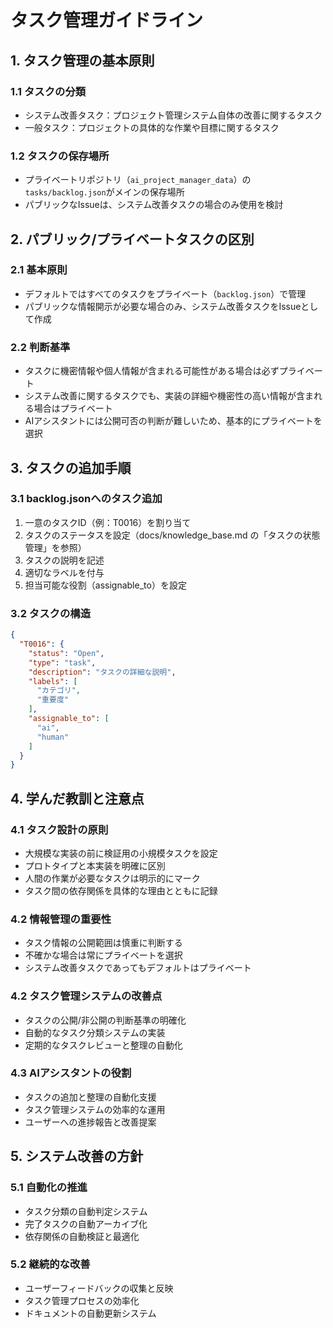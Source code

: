 # タスク管理ガイドライン

## 1. タスク管理の基本原則

### 1.1 タスクの分類
- システム改善タスク：プロジェクト管理システム自体の改善に関するタスク
- 一般タスク：プロジェクトの具体的な作業や目標に関するタスク

### 1.2 タスクの保存場所
- プライベートリポジトリ（`ai_project_manager_data`）の`tasks/backlog.json`がメインの保存場所
- パブリックなIssueは、システム改善タスクの場合のみ使用を検討

## 2. パブリック/プライベートタスクの区別

### 2.1 基本原則
- デフォルトではすべてのタスクをプライベート（`backlog.json`）で管理
- パブリックな情報開示が必要な場合のみ、システム改善タスクをIssueとして作成

### 2.2 判断基準
- タスクに機密情報や個人情報が含まれる可能性がある場合は必ずプライベート
- システム改善に関するタスクでも、実装の詳細や機密性の高い情報が含まれる場合はプライベート
- AIアシスタントには公開可否の判断が難しいため、基本的にプライベートを選択

## 3. タスクの追加手順

### 3.1 backlog.jsonへのタスク追加
1. 一意のタスクID（例：T0016）を割り当て
2. タスクのステータスを設定（docs/knowledge_base.md の「タスクの状態管理」を参照）
3. タスクの説明を記述
4. 適切なラベルを付与
5. 担当可能な役割（assignable_to）を設定

### 3.2 タスクの構造
```json
{
  "T0016": {
    "status": "Open",
    "type": "task",
    "description": "タスクの詳細な説明",
    "labels": [
      "カテゴリ",
      "重要度"
    ],
    "assignable_to": [
      "ai",
      "human"
    ]
  }
}
```

## 4. 学んだ教訓と注意点

### 4.1 タスク設計の原則
- 大規模な実装の前に検証用の小規模タスクを設定
- プロトタイプと本実装を明確に区別
- 人間の作業が必要なタスクは明示的にマーク
- タスク間の依存関係を具体的な理由とともに記録

### 4.2 情報管理の重要性
- タスク情報の公開範囲は慎重に判断する
- 不確かな場合は常にプライベートを選択
- システム改善タスクであってもデフォルトはプライベート

### 4.2 タスク管理システムの改善点
- タスクの公開/非公開の判断基準の明確化
- 自動的なタスク分類システムの実装
- 定期的なタスクレビューと整理の自動化

### 4.3 AIアシスタントの役割
- タスクの追加と整理の自動化支援
- タスク管理システムの効率的な運用
- ユーザーへの進捗報告と改善提案

## 5. システム改善の方針

### 5.1 自動化の推進
- タスク分類の自動判定システム
- 完了タスクの自動アーカイブ化
- 依存関係の自動検証と最適化

### 5.2 継続的な改善
- ユーザーフィードバックの収集と反映
- タスク管理プロセスの効率化
- ドキュメントの自動更新システム
